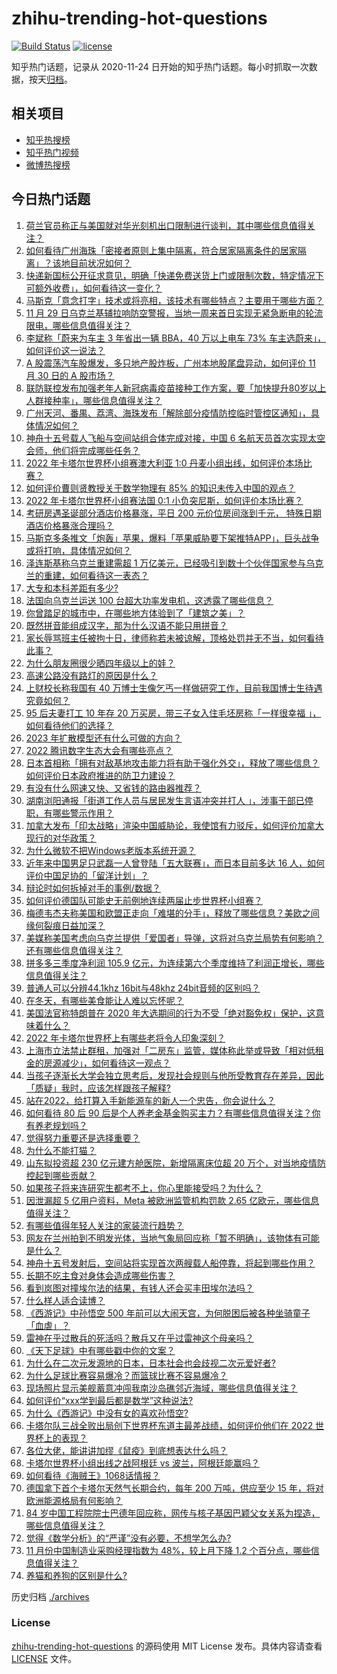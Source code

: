 # zhihu-trending-hot-questions

[![Build Status](https://github.com/justjavac/zhihu-trending-hot-questions/workflows/ci/badge.svg?branch=master)](https://github.com/justjavac/zhihu-trending-hot-questions/actions)
[![license](https://img.shields.io/github/license/justjavac/zhihu-trending-hot-questions)](https://github.com/justjavac/zhihu-trending-hot-questions/blob/master/LICENSE)

知乎热门话题，记录从 2020-11-24 日开始的知乎热门话题。每小时抓取一次数据，按天[归档](./archives)。

## 相关项目

- [知乎热搜榜](https://github.com/justjavac/zhihu-trending-top-search)
- [知乎热门视频](https://github.com/justjavac/zhihu-trending-hot-video)
- [微博热搜榜](https://github.com/justjavac/weibo-trending-hot-search)

## 今日热门话题

<!-- BEGIN -->
<!-- 最后更新时间 Thu Dec 01 2022 03:15:36 GMT+0800 (China Standard Time) -->

1. [荷兰官员称正与美国就对华光刻机出口限制进行谈判，其中哪些信息值得关注？](https://www.zhihu.com/question/569139929)
1. [如何看待广州海珠「密接者原则上集中隔离，符合居家隔离条件的居家隔离」？该地目前状况如何？](https://www.zhihu.com/question/569757314)
1. [快递新国标公开征求意见，明确「快递免费送货上门或限制次数，特定情况下可额外收费」，如何看待这一变化？](https://www.zhihu.com/question/569721335)
1. [马斯克「意念打字」技术或将亮相，该技术有哪些特点？主要用于哪些方面？](https://www.zhihu.com/question/569604945)
1. [11 月 29 日乌克兰基辅拉响防空警报，当地一周来首日实现无紧急断电的轮流限电，哪些信息值得关注？](https://www.zhihu.com/question/569604079)
1. [李斌称「蔚来为车主 3 年省出一辆 BBA，40 万以上电车 73% 车主选蔚来」，如何评价这一说法？](https://www.zhihu.com/question/569325418)
1. [A 股震荡汽车股爆发，多只地产股炸板，广州本地股尾盘异动，如何评价 11 月 30 日的 A 股市场？](https://www.zhihu.com/question/569729587)
1. [联防联控发布加强老年人新冠病毒疫苗接种工作方案，要「加快提升80岁以上人群接种率」，哪些信息值得关注？](https://www.zhihu.com/question/569557902)
1. [广州天河、番禺、荔湾、海珠发布「解除部分疫情防控临时管控区通知」，具体情况如何？](https://www.zhihu.com/question/569763448)
1. [神舟十五号载人飞船与空间站组合体完成对接，中国 6 名航天员首次实现太空会师，他们将完成哪些任务？](https://www.zhihu.com/question/569319581)
1. [2022 年卡塔尔世界杯小组赛澳大利亚 1:0 丹麦小组出线，如何评价本场比赛？](https://www.zhihu.com/question/569826203)
1. [如何评价曹则贤教授关于数学物理有 85% 的知识未传入中国的观点？](https://www.zhihu.com/question/530803093)
1. [2022 年卡塔尔世界杯小组赛法国 0:1 小负突尼斯，如何评价本场比赛？](https://www.zhihu.com/question/569826070)
1. [考研房遇圣诞部分酒店价格暴涨，平日 200 元价位房间涨到千元， 特殊日期酒店价格暴涨合理吗？](https://www.zhihu.com/question/569727860)
1. [马斯克多条推文「炮轰」苹果，爆料「苹果威胁要下架推特APP」，巨头战争或将打响，具体情况如何？](https://www.zhihu.com/question/569552025)
1. [泽连斯基称乌克兰重建需超 1 万亿美元，已经吸引到数十个伙伴国家参与乌克兰的重建，如何看待这一表态？](https://www.zhihu.com/question/569825457)
1. [大专和本科差距有多少?](https://www.zhihu.com/question/569314011)
1. [法国向乌克兰运送 100 台超大功率发电机，这透露了哪些信息？](https://www.zhihu.com/question/568832709)
1. [你曾踏足的城市中，在哪些地方体验到了「建筑之美」？](https://www.zhihu.com/question/569398825)
1. [既然拼音能组成汉字，那为什么汉语不能只用拼音？](https://www.zhihu.com/question/545195950)
1. [家长辱骂班主任被拘十日，律师称若未被谅解，顶格处罚并无不当，如何看待此事？](https://www.zhihu.com/question/569338395)
1. [为什么朋友圈很少晒四年级以上的娃？](https://www.zhihu.com/question/462953490)
1. [高速公路没有路灯的原因是什么？](https://www.zhihu.com/question/568462614)
1. [上财校长称我国有 40 万博士生像乞丐一样做研究工作，目前我国博士生待遇究竟如何？](https://www.zhihu.com/question/569543654)
1. [95 后夫妻打工 10 年存 20 万买房，带三子女入住毛坯房称「一样很幸福 」，如何看待他们的选择？](https://www.zhihu.com/question/569718968)
1. [2023 年扩散模型还有什么可做的方向？](https://www.zhihu.com/question/568791838)
1. [2022 腾讯数字生态大会有哪些亮点？](https://www.zhihu.com/question/569528710)
1. [日本首相称「拥有对敌基地攻击能力将有助于强化外交」，释放了哪些信息？如何评价日本政府推进的防卫力建设？](https://www.zhihu.com/question/569568495)
1. [有没有什么网速又快、又省钱的路由器推荐？](https://www.zhihu.com/question/563491189)
1. [湖南浏阳通报「街道工作人员与居民发生言语冲突并打人 」，涉事干部已停职，有哪些警示作用？](https://www.zhihu.com/question/569750165)
1. [加拿大发布「印太战略」渲染中国威胁论，我使馆有力驳斥，如何评价加拿大现行的对华政策？](https://www.zhihu.com/question/569327473)
1. [为什么微软不把Windows老版本系统开源？](https://www.zhihu.com/question/479791391)
1. [近年来中国男足只武磊一人曾登陆「五大联赛」，而日本目前多达 16 人，如何评价中国足协的「留洋计划」？](https://www.zhihu.com/question/569186955)
1. [辩论时如何拆掉对手的事例/数据？](https://www.zhihu.com/question/42662696)
1. [如何评价德国队可能史无前例地连续两届止步世界杯小组赛？](https://www.zhihu.com/question/568449405)
1. [梅德韦杰夫称美国和欧盟正走向「难堪的分手」，释放了哪些信息？美欧之间缘何裂痕日益加深？](https://www.zhihu.com/question/569537654)
1. [美媒称美国考虑向乌克兰提供「爱国者」导弹，这将对乌克兰局势有何影响？还有哪些信息值得关注？](https://www.zhihu.com/question/569723745)
1. [拼多多三季度净利润 105.9 亿元，为连续第六个季度维持了利润正增长，哪些信息值得关注？](https://www.zhihu.com/question/569523467)
1. [普通人可以分辨44.1khz 16bit与48khz 24bit音频的区别吗？](https://www.zhihu.com/question/569374940)
1. [在冬天，有哪些美食能让人难以忘怀呢？](https://www.zhihu.com/question/567811683)
1. [美国法官称特朗普在 2020 年大选期间的行为不受「绝对豁免权」保护，这意味着什么？](https://www.zhihu.com/question/569538578)
1. [2022 年卡塔尔世界杯上有哪些老将令人印象深刻？](https://www.zhihu.com/question/569554766)
1. [上海市立法禁止群租，加强对「二房东」监管，媒体称此举或导致「相对低租金的房源减少」，如何看待这一观点？](https://www.zhihu.com/question/569739229)
1. [当孩子逐渐长大学会独立思考后，发现社会规则与他所受教育存在差异，因此「质疑」我时，应该怎样跟孩子解释?](https://www.zhihu.com/question/551171367)
1. [站在2022，给打算入手新能源车的新人一个忠告，你会说什么？](https://www.zhihu.com/question/568411928)
1. [如何看待 80 后 90 后是个人养老金基金购买主力？有哪些信息值得关注？你有养老规划吗？](https://www.zhihu.com/question/569521159)
1. [觉得努力重要还是选择重要？](https://www.zhihu.com/question/569524649)
1. [为什么不能打猫？](https://www.zhihu.com/question/561677944)
1. [山东拟投资超 230 亿元建方舱医院，新增隔离床位超 20 万个，对当地疫情防控起到哪些贡献？](https://www.zhihu.com/question/569601624)
1. [如果孩子将来连研究生都考不上，你心里能接受吗？为什么？](https://www.zhihu.com/question/568612939)
1. [因泄漏超 5 亿用户资料，Meta 被欧洲监管机构罚款 2.65 亿欧元，哪些信息值得关注？](https://www.zhihu.com/question/569518037)
1. [有哪些值得年轻人关注的家装流行趋势？](https://www.zhihu.com/question/525485662)
1. [网友在兰州拍到不明发光体，当地气象局回应称「暂不明确」，该物体有可能是什么？](https://www.zhihu.com/question/569363411)
1. [神舟十五号发射后，空间站将实现首次两艘载人船停靠，将起到哪些作用？](https://www.zhihu.com/question/569406160)
1. [长期不吃主食对身体会造成哪些伤害？](https://www.zhihu.com/question/568460385)
1. [看到岚图对撞埃尔法的结果，有钱人还会买丰田埃尔法吗？](https://www.zhihu.com/question/569318650)
1. [什么样人适合读博？](https://www.zhihu.com/question/430437187)
1. [《西游记》中孙悟空 500 年前可以大闹天宫，为何脱困后被各种坐骑童子「血虐」？](https://www.zhihu.com/question/559524217)
1. [雷神在乎过散兵的死活吗？散兵又在乎过雷神这个母亲吗？](https://www.zhihu.com/question/569425089)
1. [《天下足球》中有哪些戳中你的文案？](https://www.zhihu.com/question/566827315)
1. [为什么在二次元发源地的日本，日本社会也会歧视二次元爱好者?](https://www.zhihu.com/question/565018986)
1. [为什么足球比赛容易爆冷？而篮球比赛不容易爆冷？](https://www.zhihu.com/question/568136397)
1. [现场照片显示美舰蓄意冲闯我南沙岛礁邻近海域，哪些信息值得关注？](https://www.zhihu.com/question/569580830)
1. [如何评价“xxx学到最后都是数学”这种说法?](https://www.zhihu.com/question/568773549)
1. [为什么《西游记》中没有女的喜欢孙悟空?](https://www.zhihu.com/question/569137722)
1. [卡塔尔队三战全败出局创下世界杯东道主最差战绩，如何评价他们在 2022 世界杯上的表现？](https://www.zhihu.com/question/569641416)
1. [各位大佬，能讲讲加缪《鼠疫》到底想表达什么吗？](https://www.zhihu.com/question/512061148)
1. [卡塔尔世界杯小组出线之战阿根廷 vs 波兰，阿根廷能赢吗？](https://www.zhihu.com/question/569715628)
1. [如何看待《海贼王》1068话情报？](https://www.zhihu.com/question/569529088)
1. [德国拿下首个卡塔尔天然气长期合约，每年 200 万吨，供应至少 15 年，将对欧洲能源格局有何影响？](https://www.zhihu.com/question/569596366)
1. [84 岁中国工程院院士巴德年回应称，网传与核子基因巴颖父女关系为捏造，哪些信息值得关注？](https://www.zhihu.com/question/569421596)
1. [觉得《数学分析》的“严谨”没有必要，不想学怎么办?](https://www.zhihu.com/question/560271173)
1. [11 月份中国制造业采购经理指数为 48%，较上月下降 1.2 个百分点，哪些信息值得关注？](https://www.zhihu.com/question/569720803)
1. [养猫和养狗的区别是什么?](https://www.zhihu.com/question/536856128)

<!-- END -->

历史归档 [./archives](./archives)

### License

[zhihu-trending-hot-questions](https://github.com/justjavac/zhihu-trending-hot-questions)
的源码使用 MIT License 发布。具体内容请查看 [LICENSE](./LICENSE) 文件。
